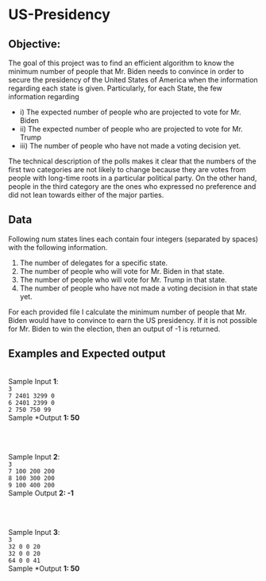 # US-Presidency

## Objective:
The goal of this project was to find an  efficient algorithm to know the minimum number of people that Mr. Biden needs to convince in order to secure the presidency of the United States of America when the information regarding each state is given. Particularly, for each State, the few information regarding 
 - i) The expected number of people who are projected to vote for Mr. Biden
 - ii) The expected number of people who are projected to vote for Mr. Trump
 - iii) The number of people who have not made a voting decision yet.
 
The technical description of the polls makes it clear that the numbers of the first two categories are not likely to change because they are votes from people with long-time roots in a particular political party. On the other hand, people in the third category are the ones who expressed no preference and did not lean towards
either of the major parties.


## Data 
Following num states lines each contain four integers (separated by spaces) with the following information.
1. The number of delegates for a specific state.
2. The number of people who will vote for Mr. Biden in that state.
3. The number of people who will vote for Mr. Trump in that state.
4. The number of people who have not made a voting decision in that state yet.

For each provided file I calculate the minimum number of people that Mr. Biden would have to convince to earn the US presidency. If it is not possible for Mr. Biden to win the election, then an output of -1 is returned.

## Examples and Expected output
<br> Sample Input **1**:
<br> `3` 
<br> `7 2401 3299 0 `
<br> `6 2401 2399 0` 
<br> `2 750 750 99 `
<br> Sample *Output **1: 50**


<br>

<br>Sample Input **2**:
<br>`3`
<br>`7 100 200 200`
<br>`8 100 300 200`
<br>`9 100 400 200`
<br>Sample Output **2: -1**

<br>


<br> Sample Input **3**:
<br> `3` 
<br> `32 0 0 20 `
<br> `32 0 0 20` 
<br> `64 0 0 41 `
<br> Sample *Output **1: 50**
